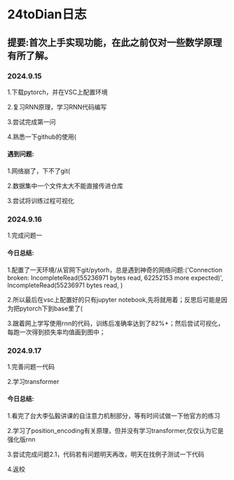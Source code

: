 # 24toDian日志
## 提要:首次上手实现功能，在此之前仅对一些数学原理有所了解。
### 2024.9.15
1.下载pytorch，并在VSC上配置环境

2.复习RNN原理，学习RNN代码编写

3.尝试完成第一问

4.熟悉一下github的使用(

#### 遇到问题:
1.网络崩了，下不了git(

2.数据集中一个文件太大不能直接传进仓库

3.尝试将训练过程可视化

### 2024.9.16
1.完成问题一

#### 今日总结:

1.配置了一天环境/从官网下git/pytorh，总是遇到神奇的网络问题:('Connection broken: IncompleteRead(55236971 bytes read, 62252153 more expected)', IncompleteRead(55236971 bytes read, )

2.所以最后在vsc上配置好的只有jupyter notebook,先将就用着；反思后可能是因为把pytorch下到base里了(

3.跟着网上学写使用rnn的代码，训练后准确率达到了82%+；然后尝试可视化，每跑一次得到损失率均值画到图中；

### 2024.9.17
1.完善问题一代码

2.学习transformer

#### 今日总结:

1.看完了台大李弘毅讲课的自注意力机制部分，等有时间试做一下他官方的练习

2.学习了position_encoding有关原理，但并没有学习transformer,仅仅认为它是强化版rnn

3.尝试完成问题2.1，代码若有问题明天再改，明天在找例子测试一下代码

4.返校
